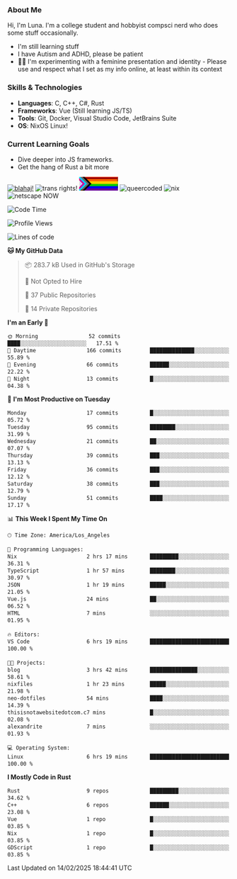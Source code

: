 ### About Me
Hi, I'm Luna. I'm a college student and hobbyist compsci nerd who does some stuff occasionally.

- I'm still learning stuff
- I have Autism and ADHD, please be patient
- 🏳️‍⚧️ I'm experimenting with a feminine presentation and identity - Please use and respect what I set as my info online, at least within its context

### Skills & Technologies
- **Languages**: C, C++, C#, Rust
- **Frameworks**: Vue (Still learning JS/TS)
- **Tools**: Git, Docker, Visual Studio Code, JetBrains Suite
- **OS**: NixOS Linux!

### Current Learning Goals
- Dive deeper into JS frameworks.
- Get the hang of Rust a bit more

[![blahaj!](https://isabelroses.com/static/badges/badges/love_blahaj.gif)](https://www.ikea.com/us/en/p/blahaj-soft-toy-shark-90373590/)
![trans rights!](https://isabelroses.com/static/badges/badges/transnow.png)
![progress pride](https://raw.githubusercontent.com/TheFelidae/88x31/refs/heads/main/images/pride/badge_progress.png?raw=true)
![queercoded](https://isabelroses.com/static/badges/badges/queercoded.webp)
![nix](https://isabelroses.com/static/badges/badges/nix.gif)
![netscape NOW](https://cyber.dabamos.de/88x31/netscapenow30.gif)

<!--START_SECTION:waka-->
![Code Time](http://img.shields.io/badge/Code%20Time-156%20hrs%204%20mins-blue)

![Profile Views](http://img.shields.io/badge/Profile%20Views-0-blue)

![Lines of code](https://img.shields.io/badge/From%20Hello%20World%20I%27ve%20Written-225.7%20thousand%20lines%20of%20code-blue)

**🐱 My GitHub Data** 

> 📦 283.7 kB Used in GitHub's Storage 
 > 
> 🚫 Not Opted to Hire
 > 
> 📜 37 Public Repositories 
 > 
> 🔑 14 Private Repositories 
 > 
**I'm an Early 🐤** 

```text
🌞 Morning                52 commits          ████░░░░░░░░░░░░░░░░░░░░░   17.51 % 
🌆 Daytime                166 commits         ██████████████░░░░░░░░░░░   55.89 % 
🌃 Evening                66 commits          ██████░░░░░░░░░░░░░░░░░░░   22.22 % 
🌙 Night                  13 commits          █░░░░░░░░░░░░░░░░░░░░░░░░   04.38 % 
```
📅 **I'm Most Productive on Tuesday** 

```text
Monday                   17 commits          █░░░░░░░░░░░░░░░░░░░░░░░░   05.72 % 
Tuesday                  95 commits          ████████░░░░░░░░░░░░░░░░░   31.99 % 
Wednesday                21 commits          ██░░░░░░░░░░░░░░░░░░░░░░░   07.07 % 
Thursday                 39 commits          ███░░░░░░░░░░░░░░░░░░░░░░   13.13 % 
Friday                   36 commits          ███░░░░░░░░░░░░░░░░░░░░░░   12.12 % 
Saturday                 38 commits          ███░░░░░░░░░░░░░░░░░░░░░░   12.79 % 
Sunday                   51 commits          ████░░░░░░░░░░░░░░░░░░░░░   17.17 % 
```


📊 **This Week I Spent My Time On** 

```text
🕑︎ Time Zone: America/Los_Angeles

💬 Programming Languages: 
Nix                      2 hrs 17 mins       █████████░░░░░░░░░░░░░░░░   36.31 % 
TypeScript               1 hr 57 mins        ████████░░░░░░░░░░░░░░░░░   30.97 % 
JSON                     1 hr 19 mins        █████░░░░░░░░░░░░░░░░░░░░   21.05 % 
Vue.js                   24 mins             ██░░░░░░░░░░░░░░░░░░░░░░░   06.52 % 
HTML                     7 mins              ░░░░░░░░░░░░░░░░░░░░░░░░░   01.95 % 

🔥 Editors: 
VS Code                  6 hrs 19 mins       █████████████████████████   100.00 % 

🐱‍💻 Projects: 
blog                     3 hrs 42 mins       ███████████████░░░░░░░░░░   58.61 % 
nixfiles                 1 hr 23 mins        █████░░░░░░░░░░░░░░░░░░░░   21.98 % 
neo-dotfiles             54 mins             ████░░░░░░░░░░░░░░░░░░░░░   14.39 % 
thisisnotawebsitedotcom.c7 mins              █░░░░░░░░░░░░░░░░░░░░░░░░   02.08 % 
alexandrite              7 mins              ░░░░░░░░░░░░░░░░░░░░░░░░░   01.93 % 

💻 Operating System: 
Linux                    6 hrs 19 mins       █████████████████████████   100.00 % 
```

**I Mostly Code in Rust** 

```text
Rust                     9 repos             █████████░░░░░░░░░░░░░░░░   34.62 % 
C++                      6 repos             ██████░░░░░░░░░░░░░░░░░░░   23.08 % 
Vue                      1 repo              █░░░░░░░░░░░░░░░░░░░░░░░░   03.85 % 
Nix                      1 repo              █░░░░░░░░░░░░░░░░░░░░░░░░   03.85 % 
GDScript                 1 repo              █░░░░░░░░░░░░░░░░░░░░░░░░   03.85 % 
```




 Last Updated on 14/02/2025 18:44:41 UTC
<!--END_SECTION:waka-->
